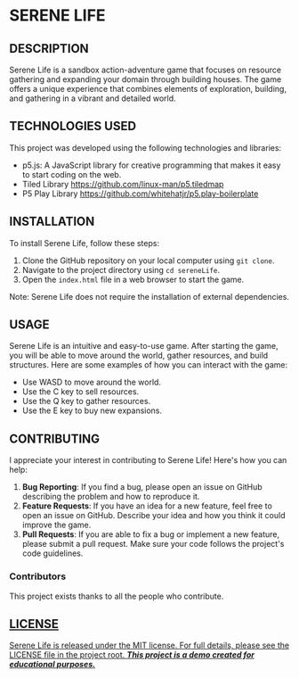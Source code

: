 # SERENE LIFE

## DESCRIPTION

Serene Life is a sandbox action-adventure game that focuses on resource gathering and expanding your domain through building houses. The game offers a unique experience that combines elements of exploration, building, and gathering in a vibrant and detailed world.

## TECHNOLOGIES USED

This project was developed using the following technologies and libraries:

- p5.js: A JavaScript library for creative programming that makes it easy to start coding on the web.
- Tiled Library <https://github.com/linux-man/p5.tiledmap>
- P5 Play Library <https://github.com/whitehatjr/p5.play-boilerplate>

## INSTALLATION

To install Serene Life, follow these steps:

1. Clone the GitHub repository on your local computer using `git clone`.
2. Navigate to the project directory using `cd sereneLife`.
3. Open the `index.html` file in a web browser to start the game.

Note: Serene Life does not require the installation of external dependencies.

## USAGE

Serene Life is an intuitive and easy-to-use game. After starting the game, you will be able to move around the world, gather resources, and build structures. Here are some examples of how you can interact with the game:

- Use WASD to move around the world.
- Use the C key to sell resources.
- Use the Q key to gather resources.
- Use the E key to buy new expansions.

## CONTRIBUTING

I appreciate your interest in contributing to Serene Life! Here's how you can help:

1. **Bug Reporting**: If you find a bug, please open an issue on GitHub describing the problem and how to reproduce it.
2. **Feature Requests**: If you have an idea for a new feature, feel free to open an issue on GitHub. Describe your idea and how you think it could improve the game.
3. **Pull Requests**: If you are able to fix a bug or implement a new feature, please submit a pull request. Make sure your code follows the project's code guidelines.

### Contributors

This project exists thanks to all the people who contribute. 
<a href="https://github.com/ITISlucaT/SereneLife/graphs/contributors">

## LICENSE

Serene Life is released under the MIT license. For full details, please see the LICENSE file in the project root.
***This project is a demo created for educational purposes.***
